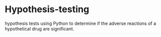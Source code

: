 # Hypothesis-testing
hypothesis tests using Python to determine if the adverse reactions of a hypothetical drug are significant.
